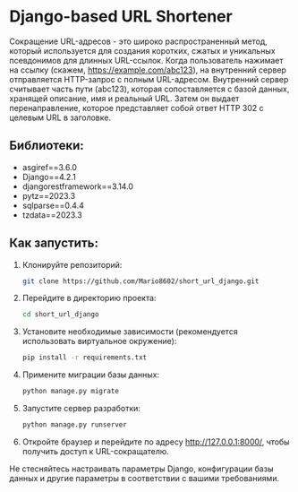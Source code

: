 # Django-based URL Shortener

  Сокращение URL-адресов - это широко распространенный метод, который используется для создания коротких, сжатых и уникальных псевдонимов для длинных URL-ссылок.
Когда пользователь нажимает на ссылку (скажем, https://example.com/abc123), на внутренний сервер отправляется HTTP-запрос с полным URL-адресом. Внутренний сервер считывает часть пути (abc123), которая сопоставляется с базой данных, хранящей описание, имя и реальный URL. Затем он выдает перенаправление, которое представляет собой ответ HTTP 302 с целевым URL в заголовке.

## Библиотеки:

- asgiref==3.6.0
- Django==4.2.1
- djangorestframework==3.14.0
- pytz==2023.3
- sqlparse==0.4.4
- tzdata==2023.3

## Как запустить:

1. Клонируйте репозиторий:

    ```bash
    git clone https://github.com/Mario8602/short_url_django.git
    ```

2. Перейдите в директорию проекта:

    ```bash
    cd short_url_django
    ```

3. Установите необходимые зависимости (рекомендуется использовать виртуальное окружение):

    ```bash
    pip install -r requirements.txt
    ```

4. Примените миграции базы данных:

    ```bash
    python manage.py migrate
    ```

5. Запустите сервер разработки:

    ```bash
    python manage.py runserver
    ```

6. Откройте браузер и перейдите по адресу http://127.0.0.1:8000/, чтобы получить доступ к URL-сокращателю.

Не стесняйтесь настраивать параметры Django, конфигурации базы данных и другие параметры в соответствии с вашими требованиями.
